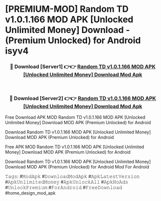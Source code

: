 # [PREMIUM-MOD] Random TD v1.0.1.166 MOD APK [Unlocked Unlimited Money] Download - (Premium Unlocked) for Android isyv4



<div align="center">
<h3>🔴 Download [Server1] 👉👉 <a href="https://momento.my/?title=Random_TD_v1.0.1.166_MOD_APK_[Unlocked_Unlimited_Money]_Download">Random TD v1.0.1.166 MOD APK [Unlocked Unlimited Money] Download Mod Apk</a></h3><br>

<h3>🔴 Download [Server2] 👉👉 <a href="https://momento.my/?title=Random_TD_v1.0.1.166_MOD_APK_[Unlocked_Unlimited_Money]_Download">Random TD v1.0.1.166 MOD APK [Unlocked Unlimited Money] Download Mod Apk</a></h3>
</div>



Free Download APK MOD Random TD v1.0.1.166 MOD APK [Unlocked Unlimited Money] Download MOD APK (Premium Unlocked) for Android

Download Random TD v1.0.1.166 MOD APK [Unlocked Unlimited Money] Download MOD APK (Premium Unlocked) for Android

Free APK MOD Random TD v1.0.1.166 MOD APK [Unlocked Unlimited Money] Download MOD APK (Premium Unlocked) for Android

Download Random TD v1.0.1.166 MOD APK [Unlocked Unlimited Money] Download MOD APK (Premium Unlocked) for Android Mod For Android

𝚃𝚊𝚐𝚜: #𝙼𝚘𝚍𝙰𝚙𝚔 #𝙳𝚘𝚠𝚗𝚕𝚘𝚊𝚍𝙼𝚘𝚍𝙰𝚙𝚔 #𝙰𝚙𝚔𝙻𝚊𝚝𝚎𝚜𝚝𝚅𝚎𝚛𝚜𝚒𝚘𝚗 #𝙰𝚙𝚔𝚄𝚗𝚕𝚒𝚖𝚒𝚝𝚎𝚍𝙼𝚘𝚗𝚎𝚢 #𝙰𝚙𝚔𝚄𝚗𝚕𝚘𝚌𝚔𝙰𝚕𝚕 #𝙰𝚙𝚔𝙽𝚘𝙰𝚍𝚜 #𝚄𝚗𝚕𝚘𝚌𝚔𝙿𝚛𝚎𝚖𝚒𝚞𝚖 #𝙵𝚘𝚛𝙰𝚗𝚍𝚛𝚘𝚒𝚍 #𝙵𝚛𝚎𝚎𝙳𝚘𝚠𝚗𝚕𝚘𝚊𝚍 #home_design_mod_apk
